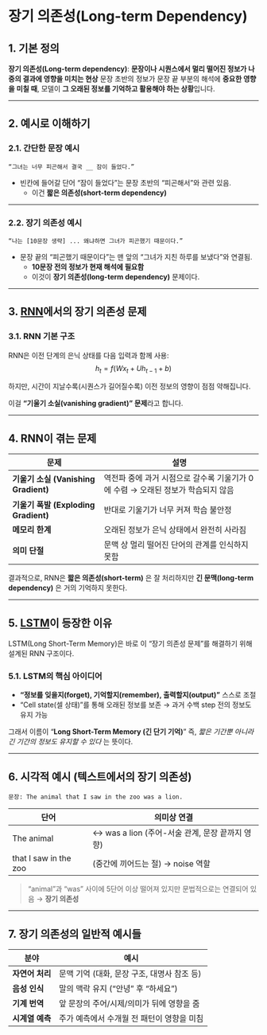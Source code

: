 # 장기 의존성(Long-term Dependency)

## 1. 기본 정의

**장기 의존성(Long-term dependency)**: **문장이나 시퀀스에서 멀리 떨어진 정보가 나중의 결과에 영향을 미치는 현상**
문장 초반의 정보가 문장 끝 부분의 해석에 **중요한 영향을 미칠 때**, 모델이 **그 오래된 정보를 기억하고 활용해야 하는 상황**입니다.

---

## 2. 예시로 이해하기

### 2.1. 간단한 문장 예시

```
“그녀는 너무 피곤해서 결국 __ 잠이 들었다.”
```

- 빈칸에 들어갈 단어 “잠이 들었다”는 문장 초반의 “피곤해서”와 관련 있음.
	- 이건 **짧은 의존성(short-term dependency)**

---

### 2.2. 장기 의존성 예시

```
“나는 [10문장 생략] ... 왜냐하면 그녀가 피곤했기 때문이다.”
```

- 문장 끝의 “피곤했기 때문이다”는 맨 앞의 “그녀가 지친 하루를 보냈다”와 연결됨.
	- **10문장 전의 정보가 현재 해석에 필요함**
	- 이것이 **장기 의존성(long-term dependency)** 문제이다.

---

## 3. [RNN](AIM/Recurrent_Neural_Network.md)에서의 장기 의존성 문제

### 3.1. RNN 기본 구조

RNN은 이전 단계의 은닉 상태를 다음 입력과 함께 사용:
$$h_t = f(Wx_t + Uh_{t-1} + b)$$

하지만, 시간이 지날수록(시퀀스가 길어질수록) 이전 정보의 영향이 점점 약해집니다.

이걸 **“기울기 소실(vanishing gradient)” 문제**라고 합니다.

---

## 4. RNN이 겪는 문제

|문제|설명|
|---|---|
|**기울기 소실 (Vanishing Gradient)**|역전파 중에 과거 시점으로 갈수록 기울기가 0에 수렴 → 오래된 정보가 학습되지 않음|
|**기울기 폭발 (Exploding Gradient)**|반대로 기울기가 너무 커져 학습 불안정|
|**메모리 한계**|오래된 정보가 은닉 상태에서 완전히 사라짐|
|**의미 단절**|문맥 상 멀리 떨어진 단어의 관계를 인식하지 못함|

결과적으로, RNN은 **짧은 의존성(short-term)** 은 잘 처리하지만 **긴 문맥(long-term dependency)** 은 거의 기억하지 못한다.

---

## 5. [LSTM](AIM/Long_Short_Term_Memory.md)이 등장한 이유

LSTM(Long Short-Term Memory)은 바로 이 “장기 의존성 문제”를 해결하기 위해 설계된 RNN 구조이다.

### 5.1. LSTM의 핵심 아이디어

- **“정보를 잊을지(forget), 기억할지(remember), 출력할지(output)”** 스스로 조절
- “Cell state(셀 상태)”를 통해 오래된 정보를 보존 → 과거 수백 step 전의 정보도 유지 가능

그래서 이름이 “**Long Short-Term Memory (긴 단기 기억)**” 즉, _짧은 기간뿐 아니라 긴 기간의 정보도 유지할 수 있다_ 는 뜻이다.

---

## 6. 시각적 예시 (텍스트에서의 장기 의존성)

```
문장: The animal that I saw in the zoo was a lion.
```

|단어|의미상 연결|
|---|---|
|The animal|↔ was a lion (주어-서술 관계, 문장 끝까지 영향)|
|that I saw in the zoo|(중간에 끼어드는 절) → noise 역할|

> “animal”과 “was” 사이에 5단어 이상 떨어져 있지만 문법적으로는 연결되어 있음 → **장기 의존성**

---

## 7. 장기 의존성의 일반적 예시들

|분야|예시|
|---|---|
|**자연어 처리**|문맥 기억 (대화, 문장 구조, 대명사 참조 등)|
|**음성 인식**|말의 맥락 유지 (“안녕” 후 “하세요”)|
|**기계 번역**|앞 문장의 주어/시제/의미가 뒤에 영향을 줌|
|**시계열 예측**|주가 예측에서 수개월 전 패턴이 영향을 미침|
